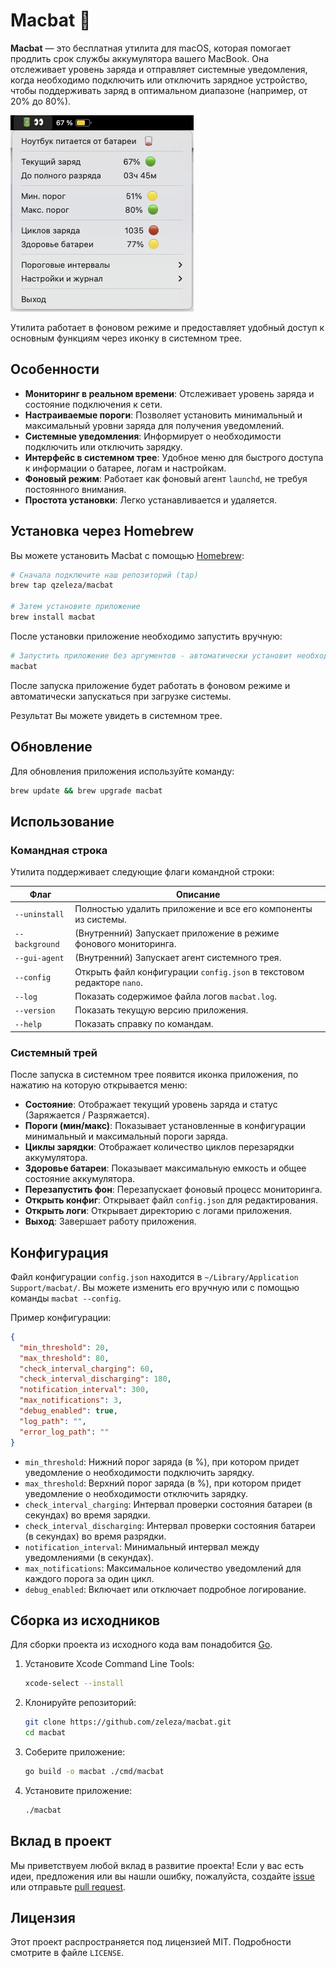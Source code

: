 # Macbat 🔋

**Macbat** — это бесплатная утилита для macOS, которая помогает продлить срок службы аккумулятора вашего MacBook. Она отслеживает уровень заряда и отправляет системные уведомления, когда необходимо подключить или отключить зарядное устройство, чтобы поддерживать заряд в оптимальном диапазоне (например, от 20% до 80%).

![macbat in system tray](images/sys-tray-image.png)


Утилита работает в фоновом режиме и предоставляет удобный доступ к основным функциям через иконку в системном трее.

## Особенности

- **Мониторинг в реальном времени**: Отслеживает уровень заряда и состояние подключения к сети.
- **Настраиваемые пороги**: Позволяет установить минимальный и максимальный уровни заряда для получения уведомлений.
- **Системные уведомления**: Информирует о необходимости подключить или отключить зарядку.
- **Интерфейс в системном трее**: Удобное меню для быстрого доступа к информации о батарее, логам и настройкам.
- **Фоновый режим**: Работает как фоновый агент `launchd`, не требуя постоянного внимания.
- **Простота установки**: Легко устанавливается и удаляется.

## Установка через Homebrew

Вы можете установить Macbat с помощью [Homebrew](https://brew.sh/):

```bash
# Сначала подключите наш репозиторий (tap)
brew tap qzeleza/macbat

# Затем установите приложение
brew install macbat
```

После установки приложение необходимо запустить вручную:

```bash
# Запустить приложение без аргументов - автоматически установит необходимые компоненты и запустит фоновые службы
macbat
```

После запуска приложение будет работать в фоновом режиме и автоматически запускаться при загрузке системы.

Результат Вы можете увидеть в системном трее.

## Обновление

Для обновления приложения используйте команду:

```bash
brew update && brew upgrade macbat
```

## Использование

### Командная строка

Утилита поддерживает следующие флаги командной строки:

| Флаг                  | Описание                                                                  |
| --------------------- | ------------------------------------------------------------------------- |
| `--uninstall`         | Полностью удалить приложение и все его компоненты из системы.             |
| `--background`        | (Внутренний) Запускает приложение в режиме фонового мониторинга.          |
| `--gui-agent`         | (Внутренний) Запускает агент системного трея.                             |
| `--config`            | Открыть файл конфигурации `config.json` в текстовом редакторе `nano`.     |
| `--log`               | Показать содержимое файла логов `macbat.log`.                             |
| `--version`           | Показать текущую версию приложения.                                       |
| `--help`              | Показать справку по командам.                                             |

### Системный трей

После запуска в системном трее появится иконка приложения, по нажатию на которую открывается меню:

- **Состояние**: Отображает текущий уровень заряда и статус (Заряжается / Разряжается).
- **Пороги (мин/макс)**: Показывает установленные в конфигурации минимальный и максимальный пороги заряда.
- **Циклы зарядки**: Отображает количество циклов перезарядки аккумулятора.
- **Здоровье батареи**: Показывает максимальную емкость и общее состояние аккумулятора.
- **Перезапустить фон**: Перезапускает фоновый процесс мониторинга.
- **Открыть конфиг**: Открывает файл `config.json` для редактирования.
- **Открыть логи**: Открывает директорию с логами приложения.
- **Выход**: Завершает работу приложения.

## Конфигурация

Файл конфигурации `config.json` находится в `~/Library/Application Support/macbat/`. Вы можете изменить его вручную или с помощью команды `macbat --config`.

Пример конфигурации:

```json
{
  "min_threshold": 20,
  "max_threshold": 80,
  "check_interval_charging": 60,
  "check_interval_discharging": 180,
  "notification_interval": 300,
  "max_notifications": 3,
  "debug_enabled": true,
  "log_path": "",
  "error_log_path": ""
}
```

- `min_threshold`: Нижний порог заряда (в %), при котором придет уведомление о необходимости подключить зарядку.
- `max_threshold`: Верхний порог заряда (в %), при котором придет уведомление о необходимости отключить зарядку.
- `check_interval_charging`: Интервал проверки состояния батареи (в секундах) во время зарядки.
- `check_interval_discharging`: Интервал проверки состояния батареи (в секундах) во время разрядки.
- `notification_interval`: Минимальный интервал между уведомлениями (в секундах).
- `max_notifications`: Максимальное количество уведомлений для каждого порога за один цикл.
- `debug_enabled`: Включает или отключает подробное логирование.

## Сборка из исходников

Для сборки проекта из исходного кода вам понадобится [Go](https://golang.org/).

1. Установите Xcode Command Line Tools:
   ```bash
   xcode-select --install
   ```

2. Клонируйте репозиторий:
   ```bash
   git clone https://github.com/zeleza/macbat.git
   cd macbat
   ```

3. Соберите приложение:
   ```bash
   go build -o macbat ./cmd/macbat
   ```

4. Установите приложение:
   ```bash
   ./macbat
   ```

## Вклад в проект

Мы приветствуем любой вклад в развитие проекта! Если у вас есть идеи, предложения или вы нашли ошибку, пожалуйста, создайте [issue](https://github.com/zeleza/macbat/issues) или отправьте [pull request](https://github.com/zeleza/macbat/pulls).

## Лицензия

Этот проект распространяется под лицензией MIT. Подробности смотрите в файле `LICENSE`.
